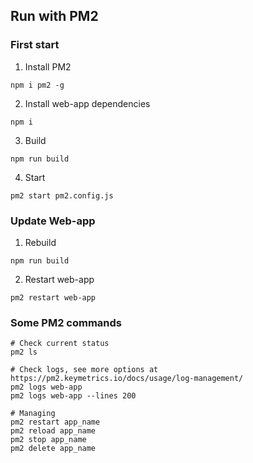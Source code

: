 ## Run with PM2

### First start

1. Install PM2

```shell
npm i pm2 -g
```

2. Install web-app dependencies

```shell
npm i
```

3. Build

```shell
npm run build
```

4. Start

```shell
pm2 start pm2.config.js
```

### Update Web-app

1. Rebuild

```shell
npm run build
```

2. Restart web-app

```shell
pm2 restart web-app
```

### Some PM2 commands

```shell
# Check current status
pm2 ls

# Check logs, see more options at https://pm2.keymetrics.io/docs/usage/log-management/
pm2 logs web-app
pm2 logs web-app --lines 200

# Managing
pm2 restart app_name
pm2 reload app_name
pm2 stop app_name
pm2 delete app_name
```
